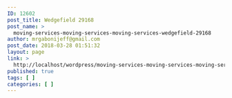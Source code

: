 ```yaml
---
ID: 12602
post_title: Wedgefield 29168
post_name: >
  moving-services-moving-services-moving-services-wedgefield-29168
author: mrgabonijeff@gmail.com
post_date: 2018-03-28 01:51:32
layout: page
link: >
  http://localhost/wordpress/moving-services-moving-services-moving-services-wedgefield-29168/
published: true
tags: [ ]
categories: [ ]
---
```

